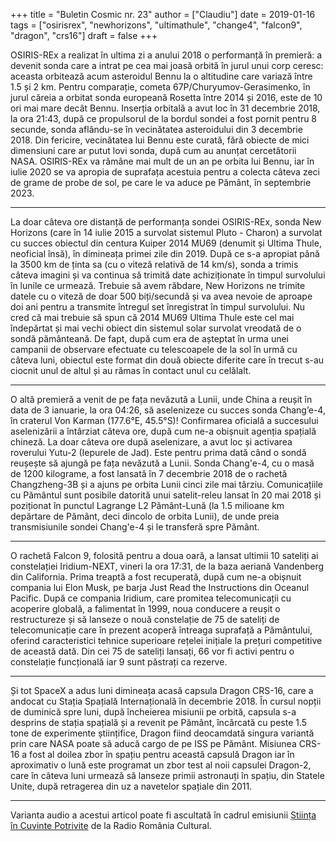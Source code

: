 +++
title = "Buletin Cosmic nr. 23"
author = ["Claudiu"]
date = 2019-01-16
tags = ["osirisrex", "newhorizons", "ultimathule", "change4", "falcon9", "dragon", "crs16"]
draft = false
+++

OSIRIS-REx a realizat în ultima zi a anului 2018 o performanță în premieră: a devenit sonda care a intrat pe cea mai joasă orbită în jurul unui corp ceresc: aceasta orbitează acum asteroidul Bennu la o altitudine care variază între 1.5 și 2 km. Pentru comparație, cometa 67P/Churyumov-Gerasimenko, în jurul căreia a orbitat sonda europeană Rosetta între 2014 și 2016, este de 10 ori mai mare decât Bennu. Inserția orbitală a avut loc în 31 decembrie 2018, la ora 21:43, după ce propulsorul de la bordul sondei a fost pornit pentru 8 secunde, sonda aflându-se în vecinătatea asteroidului din 3 decembrie 2018. Din fericire, vecinătatea lui Bennu este curată, fără obiecte de mici dimensiuni care ar putut lovi sonda, după cum au anunțat cercetătorii NASA. OSIRIS-REx va rămâne mai mult de un an pe orbita lui Bennu, iar în iulie 2020 se va apropia de suprafața acestuia pentru a colecta câteva zeci de grame de probe de sol, pe care le va aduce pe Pământ, în septembrie 2023.

---

La doar câteva ore distanță de performanța sondei OSIRIS-REx, sonda New Horizons (care în 14 iulie 2015 a survolat sistemul Pluto - Charon) a survolat cu succes obiectul din centura Kuiper 2014 MU69 (denumit și Ultima Thule, neoficial însă), în dimineața primei zile din 2019. După ce s-a apropiat până la 3500 km de ținta sa (cu o viteză relativă de 14 km/s), sonda a trimis câteva imagini și va continua să trimită date achiziționate în timpul survolului în lunile ce urmează. Trebuie să avem răbdare, New Horizons ne trimite datele cu o viteză de doar 500 biți/secundă și va avea nevoie de aproape doi ani pentru a transmite întregul set înregistrat în timpul survolului. Nu cred că mai trebuie să spun că 2014 MU69 Ultima Thule este cel mai îndepărtat și mai vechi obiect din sistemul solar survolat vreodată de o sondă pământeană. De fapt, după cum era de așteptat în urma unei campanii de observare efectuate cu telescoapele de la sol în urmă cu câteva luni, obiectul este format din două obiecte diferite care în trecut s-au ciocnit unul de altul și au rămas în contact unul cu celălalt.

---

O altă premieră a venit de pe fața nevăzută a Lunii, unde China a reușit în data de 3 ianuarie, la ora 04:26, să aselenizeze cu succes sonda Chang’e-4, în craterul Von Karman (177.6°E, 45.5°S)! Confirmarea oficială a succesului aselenizării a întârziat câteva ore, după cum ne-a obișnuit agenția spațială chineză. La doar câteva ore după aselenizare, a avut loc și activarea roverului Yutu-2 (Iepurele de Jad). Este pentru prima dată când o sondă reușește să ajungă pe fața nevăzută a Lunii. Sonda Chang'e-4, cu o masă de 1200 kilograme, a fost lansată în 7 decembrie 2018 de o rachetă Changzheng-3B și a ajuns pe orbita Lunii cinci zile mai târziu. Comunicațiile cu Pământul sunt posibile datorită unui satelit-releu lansat în 20 mai 2018 și poziționat în punctul Lagrange L2 Pământ-Lună (la 1.5 milioane km depărtare de Pământ, deci dincolo de orbita Lunii), de unde preia transmisiunile sondei Chang'e-4 și le transferă spre Pământ.

---

O rachetă Falcon 9, folosită pentru a doua oară, a lansat ultimii 10 sateliți ai constelației Iridium-NEXT, vineri la ora 17:31, de la baza aeriană Vandenberg din California. Prima treaptă a fost recuperată, după cum ne-a obișnuit compania lui Elon Musk, pe barja Just Read the Instructions din Oceanul Pacific. După ce compania Iridium, care promitea telecomunicații cu acoperire globală, a falimentat în 1999, noua conducere a reușit o restructureze și să lanseze o nouă constelație de 75 de sateliți de telecomunicație care în prezent acoperă întreaga suprafață a Pământului, oferind caracteristici tehnice superioare rețelei inițiale la prețuri competitive de această dată. Din cei 75 de sateliți lansați, 66 vor fi activi pentru o constelație funcțională iar 9 sunt păstrați ca rezerve.

---

Și tot SpaceX a adus luni dimineața acasă capsula Dragon CRS-16, care a andocat cu Stația Spațială Internațională în decembrie 2018. În cursul nopții de duminică spre luni, după încheierea misiunii pe orbită, capsula s-a desprins de stația spațială și a revenit pe Pământ, încărcată cu peste 1.5 tone de experimente științifice, Dragon fiind deocamdată singura variantă prin care NASA poate să aducă cargo de pe ISS pe Pământ. Misiunea CRS-16 a fost al doilea zbor în spațiu pentru această capsulă Dragon iar în aproximativ o lună este programat un zbor test al noii capsulei Dragon-2, care în câteva luni urmează să lanseze primii astronauți în spațiu, din Statele Unite, după retragerea din uz a navetelor spațiale din 2011.

---

Varianta audio a acestui articol poate fi ascultată în cadrul emisiunii [Știința în Cuvinte Potrivite](https://radioromaniacultural.ro/buletin-cosmic-14/) de la Radio România Cultural.
